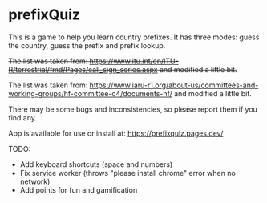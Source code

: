 # prefixQuiz

This is a game to help you learn country prefixes.
It has three modes: guess the country, guess the prefix and prefix lookup.

~~The list was taken from: https://www.itu.int/en/ITU-R/terrestrial/fmd/Pages/call_sign_series.aspx and modified a little bit.~~

The list was taken from: https://www.iaru-r1.org/about-us/committees-and-working-groups/hf-committee-c4/documents-hf/ and modified a little bit.

There may be some bugs and inconsistencies, so please report them if you find any.

App is available for use or install at: https://prefixquiz.pages.dev/

TODO:

- Add keyboard shortcuts (space and numbers)
- Fix service worker (throws "please install chrome" error when no network) 
- Add points for fun and gamification
